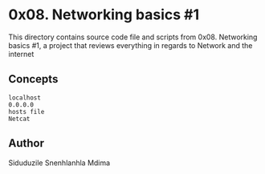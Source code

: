 # 0x08. Networking basics #1

This directory contains source code file and scripts from 0x08. Networking basics #1, a project that reviews everything in regards to Network and the internet

## Concepts

    localhost
    0.0.0.0
    hosts file
    Netcat 

## Author
Siduduzile Snenhlanhla Mdima
